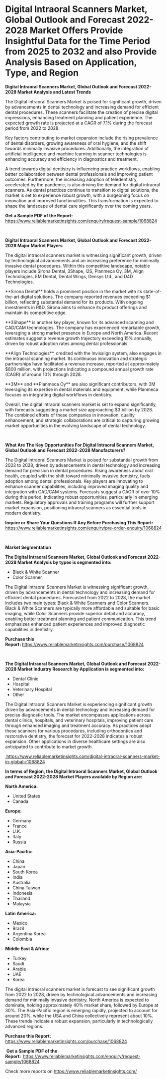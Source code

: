 <p><h1>Digital Intraoral Scanners Market, Global Outlook and Forecast 2022-2028 Market Offers Provide Insightful Data for the Time Period from 2025 to 2032 and also Provide Analysis Based on Application, Type, and Region</h1></p><p><strong>Digital Intraoral Scanners Market, Global Outlook and Forecast 2022-2028 Market Analysis and Latest Trends</strong></p>
<p><p>The Digital Intraoral Scanners Market is poised for significant growth, driven by advancements in dental technology and increasing demand for efficient dental procedures. These scanners facilitate the creation of precise digital impressions, enhancing treatment planning and patient experience. The expected growth rate is projected at a CAGR of 7.1% during the forecast period from 2022 to 2028.</p><p>Key factors contributing to market expansion include the rising prevalence of dental disorders, growing awareness of oral hygiene, and the shift towards minimally invasive procedures. Additionally, the integration of artificial intelligence and machine learning in scanner technologies is enhancing accuracy and efficiency in diagnostics and treatment. </p><p>A trend towards digital dentistry is influencing practice workflows, enabling better collaboration between dental professionals and improving patient outcomes. Furthermore, the increasing adoption of teledentistry, accelerated by the pandemic, is also driving the demand for digital intraoral scanners. As dental practices continue to transition to digital solutions, the market is set to experience robust growth, with a burgeoning focus on innovation and improved functionalities. This transformation is expected to shape the landscape of dental care significantly over the coming years.</p></p>
<p><strong>Get a Sample PDF of the Report:&nbsp;</strong> <a href="https://www.reliablemarketinsights.com/enquiry/request-sample/1068824?utm_campaign=2563&utm_medium=2&utm_source=Github&utm_content=ia&utm_term=21032025&utm_id=digital-intraoral-scanners-market-global-outlook-and-forecast-2022-2028">https://www.reliablemarketinsights.com/enquiry/request-sample/1068824</a></p>
<p>&nbsp;</p>
<p><strong>Digital Intraoral Scanners Market, Global Outlook and Forecast 2022-2028 Major Market Players</strong></p>
<p><p>The digital intraoral scanners market is witnessing significant growth, driven by technological advancements and an increasing preference for minimally invasive dental procedures. Within this competitive landscape, notable players include Sirona Dental, 3Shape, I2S, Planmeca Oy, 3M, Align Technologies, EM Dental, Dental Wings, Densys Ltd., and D4D Technologies.</p><p>**Sirona Dental** holds a prominent position in the market with its state-of-the-art digital solutions. The company reported revenues exceeding $1 billion, reflecting substantial demand for its products. With ongoing investments in R&D, Sirona aims to enhance its product offerings and maintain its competitive edge.</p><p>**3Shape** is another key player, known for its advanced scanning and CAD/CAM technologies. The company has experienced remarkable growth, leveraging a strong market presence in Europe and North America. Recent estimates suggest a revenue growth trajectory exceeding 15% annually, driven by robust adoption rates among dental professionals.</p><p>**Align Technologies**, credited with the Invisalign system, also engages in the intraoral scanning market. Its continuous innovation and strategic partnerships have facilitated a revenue increase, reported at approximately $800 million, with projections indicating a compound annual growth rate (CAGR) of around 10% through 2028.</p><p>**3M** and **Planmeca Oy** are also significant contributors, with 3M leveraging its expertise in dental materials and equipment, while Planmeca focuses on integrating digital workflows in dentistry.</p><p>Overall, the digital intraoral scanners market is set to expand significantly, with forecasts suggesting a market size approaching $3 billion by 2028. The combined efforts of these companies in innovation, quality enhancement, and strategic collaborations are critical to capturing growing market opportunities in the evolving landscape of dental technology.</p></p>
<p>&nbsp;</p>
<p><strong>What Are The Key Opportunities For Digital Intraoral Scanners Market, Global Outlook and Forecast 2022-2028 Manufacturers?</strong></p>
<p><p>The Digital Intraoral Scanners Market is poised for substantial growth from 2022 to 2028, driven by advancements in dental technology and increasing demand for precision in dental procedures. Rising awareness about oral health, coupled with the shift toward minimally invasive dentistry, fuels adoption among dental professionals. Key players are innovating to enhance scanner capabilities, including improved imaging quality and integration with CAD/CAM systems. Forecasts suggest a CAGR of over 10% during this period, indicating robust opportunities, particularly in emerging markets. Regulatory approvals and training programs will further support market expansion, positioning intraoral scanners as essential tools in modern dentistry.</p></p>
<p><strong>Inquire or Share Your Questions If Any Before Purchasing This Report:</strong> <a href="https://www.reliablemarketinsights.com/enquiry/pre-order-enquiry/1068824?utm_campaign=2563&utm_medium=2&utm_source=Github&utm_content=ia&utm_term=21032025&utm_id=digital-intraoral-scanners-market-global-outlook-and-forecast-2022-2028">https://www.reliablemarketinsights.com/enquiry/pre-order-enquiry/1068824</a></p>
<p>&nbsp;</p>
<p><strong>Market Segmentation</strong></p>
<p><strong>The Digital Intraoral Scanners Market, Global Outlook and Forecast 2022-2028 Market Analysis by types is segmented into:</strong></p>
<p><ul><li>Black & White Scanner</li><li>Color Scanner</li></ul></p>
<p><p>The Digital Intraoral Scanners Market is witnessing significant growth, driven by advancements in dental technology and increasing demand for efficient dental procedures. Forecasted from 2022 to 2028, the market includes two main types: Black & White Scanners and Color Scanners. Black & White Scanners are typically more affordable and suitable for basic imaging, while Color Scanners provide superior detail and accuracy, enabling better treatment planning and patient communication. This trend emphasizes enhanced patient experiences and improved diagnostic capabilities in dentistry.</p></p>
<p><strong>Purchase this Report:&nbsp;</strong><a href="https://www.reliablemarketinsights.com/purchase/1068824?utm_campaign=2563&utm_medium=2&utm_source=Github&utm_content=ia&utm_term=21032025&utm_id=digital-intraoral-scanners-market-global-outlook-and-forecast-2022-2028">https://www.reliablemarketinsights.com/purchase/1068824</a></p>
<p>&nbsp;</p>
<p><strong>The Digital Intraoral Scanners Market, Global Outlook and Forecast 2022-2028 Market Industry Research by Application is segmented into:</strong></p>
<p><ul><li>Dental Clinic</li><li>Hospital</li><li>Veterinary Hospital</li><li>Other</li></ul></p>
<p><p>The Digital Intraoral Scanners Market is experiencing significant growth driven by advancements in dental technology and increasing demand for precise diagnostic tools. The market encompasses applications across dental clinics, hospitals, and veterinary hospitals, improving patient care through enhanced imaging and treatment accuracy. As practices adopt these scanners for various procedures, including orthodontics and restorative dentistry, the forecast for 2022-2028 indicates a robust expansion. Other applications in diverse healthcare settings are also anticipated to contribute to market growth.</p></p>
<p><a href="https://www.reliablemarketinsights.com/digital-intraoral-scanners-market-in-global-r1068824?utm_campaign=2563&utm_medium=2&utm_source=Github&utm_content=ia&utm_term=21032025&utm_id=digital-intraoral-scanners-market-global-outlook-and-forecast-2022-2028">&nbsp;https://www.reliablemarketinsights.com/digital-intraoral-scanners-market-in-global-r1068824</a></p>
<p><strong>In terms of Region, the Digital Intraoral Scanners Market, Global Outlook and Forecast 2022-2028 Market Players available by Region are:</strong></p>
<p>
    <p> <strong> North America: </strong>
        <ul>
            <li>United States</li>
            <li>Canada</li>
        </ul>
        </p> 
    <p> <strong> Europe: </strong>
        <ul>
            <li>Germany</li>
            <li>France</li>
            <li>U.K.</li>
            <li>Italy</li>
            <li>Russia</li>
        </ul>
        </p> 
    <p> <strong> Asia-Pacific: </strong>
        <ul>
            <li>China</li>
            <li>Japan</li>
            <li>South Korea</li>
            <li>India</li>
            <li>Australia</li>
            <li>China Taiwan</li>
            <li>Indonesia</li>
            <li>Thailand</li>
            <li>Malaysia</li>
        </ul>
        </p> 
    <p> <strong> Latin America: </strong>
        <ul>
            <li>Mexico</li>
            <li>Brazil</li>
            <li>Argentina Korea</li>
            <li>Colombia</li>
        </ul>
        </p> 
    <p> <strong> Middle East & Africa: </strong>
        <ul>
            <li>Turkey</li>
            <li>Saudi</li>
            <li>Arabia</li>
            <li>UAE</li>
            <li>Korea</li>
        </ul>
    </p>
    </p>
<p><p>The digital intraoral scanners market is forecast to see significant growth from 2022 to 2028, driven by technological advancements and increasing demand for minimally invasive dentistry. North America is expected to dominate, holding approximately 40% market share, followed by Europe at 30%. The Asia-Pacific region is emerging rapidly, projected to account for around 20%, while the USA and China collectively represent about 10%. These trends indicate a robust expansion, particularly in technologically advanced regions.</p></p>
<p><strong>Purchase this Report: </strong><a href="https://www.reliablemarketinsights.com/purchase/1068824?utm_campaign=2563&utm_medium=2&utm_source=Github&utm_content=ia&utm_term=21032025&utm_id=digital-intraoral-scanners-market-global-outlook-and-forecast-2022-2028">https://www.reliablemarketinsights.com/purchase/1068824</a></p>
<p>&nbsp;<strong>Get a Sample PDF of the Report:&nbsp;&nbsp;</strong><a href="https://www.reliablemarketinsights.com/enquiry/request-sample/1068824?utm_campaign=2563&utm_medium=2&utm_source=Github&utm_content=ia&utm_term=21032025&utm_id=digital-intraoral-scanners-market-global-outlook-and-forecast-2022-2028">https://www.reliablemarketinsights.com/enquiry/request-sample/1068824</a></p>
<p><strong></strong></p>
<p>Check more reports on <a href="https://www.reliablemarketinsights.com/?utm_campaign=2563&utm_medium=2&utm_source=Github&utm_content=ia&utm_term=21032025&utm_id=digital-intraoral-scanners-market-global-outlook-and-forecast-2022-2028">https://www.reliablemarketinsights.com/</a></p>